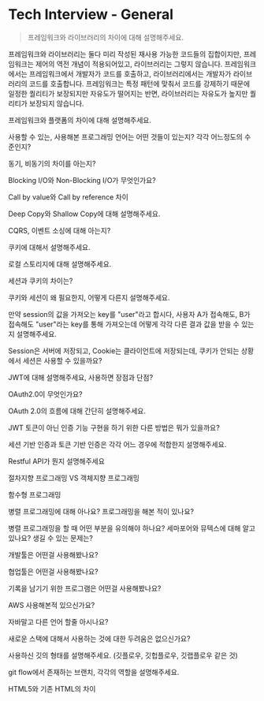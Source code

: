# Tech Interview - General

> 프레임워크와 라이브러리의 차이에 대해 설명해주세요.

프레임워크와 라이브러리는 둘다 미리 작성된 재사용 가능한 코드들의 집합이지만,
프레임워크는 제어의 역전 개념이 적용되어있고, 라이브러리는 그렇지 않습니다.
프레임워크에서는 프레임워크에서 개발자가 코드를 호출하고,
라이브러리에서는 개발자가 라이브러리의 코드를 호출합니다.
프레임워크는 특정 패턴에 맞춰서 코드를 강제하기 때문에
일정한 퀄리티가 보장되지만 자유도가 떨어지는 반면,
라이브러리는 자유도가 높지만 퀄리티가 보장되지 않습니다.

프레임워크와 플랫폼의 차이에 대해 설명해주세요.

사용할 수 있는, 사용해본 프로그래밍 언어는 어떤 것들이 있는지? 각각 어느정도의 수준인지?

동기, 비동기의 차이를 아는지?

Blocking I/O와 Non-Blocking I/O가 무엇인가요?

Call by value와 Call by reference 차이

Deep Copy와 Shallow Copy에 대해 설명해주세요.

CQRS, 이벤트 소싱에 대해 아는지?

쿠키에 대해서 설명해주세요.

로컬 스토리지에 대해 설명해주세요.

세션과 쿠키의 차이는?

쿠키와 세션이 왜 필요한지, 어떻게 다른지 설명해주세요.

만약 session의 값을 가져오는 key를 "user"라고 합시다, 사용자 A가 접속해도, B가 접속해도 "user"라는 key를 통해 가져오는데 어떻게 각각 다른 결과 값을 받을 수 있는지 설명해주세요.

Session은 서버에 저장되고, Cookie는 클라이언트에 저장되는데, 쿠키가 안되는 상황에서 세션은 사용할 수 있을까요?

JWT에 대해 설명해주세요, 사용하면 장점과 단점?

OAuth2.0이 무엇인가요?

OAuth 2.0의 흐름에 대해 간단히 설명해주세요.

JWT 토큰이 아닌 인증 기능 구현을 하기 위한 다른 방법은 뭐가 있을까요?

세션 기반 인증과 토큰 기반 인증은 각각 어느 경우에 적합한지 설명해주세요.

Restful API가 뭔지 설명해주세요

절차지향 프로그래밍 VS 객체지향 프로그래밍

함수형 프로그래밍

병렬 프로그래밍에 대해 아나요? 프로그래밍을 해본 적이 있나요?

병렬 프로그래밍을 할 때 어떤 부분을 유의해야 하나요? 세마포어와 뮤텍스에 대해 알고 있나요? 생길 수 있는 문제는?

개발툴은 어떤걸 사용해봤나요?

협업툴은 어떤걸 사용해봤나요?

기록을 남기기 위한 프로그램은 어떤걸 사용해봤나요?

AWS 사용해본적 있으신가요?

자바말고 다른 언어 할줄 아시나요?

새로운 스택에 대해서 사용하는 것에 대한 두려움은 없으신가요?

사용하신 깃의 형태를 설명해주세요. (깃플로우, 깃헙플로우, 깃랩플로우 같은 것)

git flow에서 존재하는 브랜치, 각각의 역할을 설명해주세요.

HTML5와 기존 HTML의 차이
